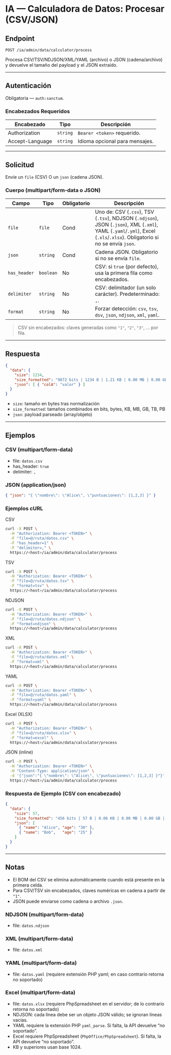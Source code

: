 # IA — Calculadora de Datos: Procesar (CSV/JSON)

## Endpoint

`POST /ia/admin/data/calculator/process`

Procesa CSV/TSV/NDJSON/XML/YAML (archivo) o JSON (cadena/archivo) y devuelve el tamaño del payload y el JSON extraído.

---

## Autenticación

Obligatoria — `auth:sanctum`.

### Encabezados Requeridos
| Encabezado | Tipo | Descripción |
| ---------- | ---- | ----------- |
| Authorization | `string` | `Bearer <token>` requerido. |
| Accept-Language | `string` | Idioma opcional para mensajes. |

---

## Solicitud

Envíe un `file` (CSV) O un `json` (cadena JSON).

### Cuerpo (multipart/form-data o JSON)
| Campo        | Tipo      | Obligatorio | Descripción |
| ------------ | --------- | ----------- | ----------- |
| `file`       | `file`    | Cond        | Uno de: CSV (`.csv`), TSV (`.tsv`), NDJSON (`.ndjson`), JSON (`.json`), XML (`.xml`), YAML (`.yaml`/`.yml`), Excel (`.xls`/`.xlsx`). Obligatorio si no se envía `json`. |
| `json`       | `string`  | Cond        | Cadena JSON. Obligatorio si no se envía `file`. |
| `has_header` | `boolean` | No          | CSV: si `true` (por defecto), usa la primera fila como encabezados. |
| `delimiter`  | `string`  | No          | CSV: delimitador (un solo carácter). Predeterminado: `,`. |
| `format`     | `string`  | No          | Forzar detección: `csv`, `tsv`, `dsv`, `json`, `ndjson`, `xml`, `yaml`. |

> CSV sin encabezados: claves generadas como `"1"`, `"2"`, `"3"`, ... por fila.

---

## Respuesta

```json
{
  "data": {
    "size": 1234,
    "size_formatted": "9872 bits | 1234 B | 1.21 KB | 0.00 MB | 0.00 GB | 0.00 TB | 0.00 PB",
    "json": [ { "colA": "valor" } ]
  }
}
```

- `size`: tamaño en bytes tras normalización
- `size_formatted`: tamaños combinados en bits, bytes, KB, MB, GB, TB, PB
- `json`: payload parseado (array/objeto)

---

## Ejemplos

### CSV (multipart/form-data)
- file: `datos.csv`
- has_header: `true`
- delimiter: `,`

### JSON (application/json)
```json
{ "json": "{ \"nombre\": \"Alice\", \"puntuaciones\": [1,2,3] }" }
```

### Ejemplos cURL

CSV
```bash
curl -X POST \
  -H "Authorization: Bearer <TOKEN>" \
  -F "file=@/ruta/datos.csv" \
  -F "has_header=1" \
  -F "delimiter=," \
  https://<host>/ia/admin/data/calculator/process
```

TSV
```bash
curl -X POST \
  -H "Authorization: Bearer <TOKEN>" \
  -F "file=@/ruta/datos.tsv" \
  -F "format=tsv" \
  https://<host>/ia/admin/data/calculator/process
```

NDJSON
```bash
curl -X POST \
  -H "Authorization: Bearer <TOKEN>" \
  -F "file=@/ruta/datos.ndjson" \
  -F "format=ndjson" \
  https://<host>/ia/admin/data/calculator/process
```

XML
```bash
curl -X POST \
  -H "Authorization: Bearer <TOKEN>" \
  -F "file=@/ruta/datos.xml" \
  -F "format=xml" \
  https://<host>/ia/admin/data/calculator/process
```

YAML
```bash
curl -X POST \
  -H "Authorization: Bearer <TOKEN>" \
  -F "file=@/ruta/datos.yaml" \
  -F "format=yaml" \
  https://<host>/ia/admin/data/calculator/process
```

Excel (XLSX)
```bash
curl -X POST \
  -H "Authorization: Bearer <TOKEN>" \
  -F "file=@/ruta/datos.xlsx" \
  -F "format=excel" \
  https://<host>/ia/admin/data/calculator/process
```

JSON (inline)
```bash
curl -X POST \
  -H "Authorization: Bearer <TOKEN>" \
  -H "Content-Type: application/json" \
  -d '{"json":"{ \"nombre\": \"Alice\", \"puntuaciones\": [1,2,3] }"}' \
  https://<host>/ia/admin/data/calculator/process
```

### Respuesta de Ejemplo (CSV con encabezado)
```json
{
  "data": {
    "size": 57,
    "size_formatted": "456 bits | 57 B | 0.06 KB | 0.00 MB | 0.00 GB | 0.00 TB | 0.00 PB",
    "json": [
      { "name": "Alice", "age": "30" },
      { "name": "Bob",   "age": "25" }
    ]
  }
}
```

---

## Notas
- El BOM del CSV se elimina automáticamente cuando está presente en la primera celda.
- Para CSV/TSV sin encabezados, claves numéricas en cadena a partir de `"1"`.
- JSON puede enviarse como cadena o archivo `.json`.
### NDJSON (multipart/form-data)
- file: `datos.ndjson`

### XML (multipart/form-data)
- file: `datos.xml`

### YAML (multipart/form-data)
- file: `datos.yaml` (requiere extensión PHP yaml; en caso contrario retorna no soportado)

### Excel (multipart/form-data)
- file: `datos.xlsx` (requiere PhpSpreadsheet en el servidor; de lo contrario retorna no soportado)
- NDJSON: cada línea debe ser un objeto JSON válido; se ignoran líneas vacías.
- YAML requiere la extensión PHP `yaml_parse`. Si falta, la API devuelve “no soportado”.
- Excel requiere PhpSpreadsheet (`PhpOffice/PhpSpreadsheet`). Si falta, la API devuelve “no soportado”.
- KB y superiores usan base 1024.
